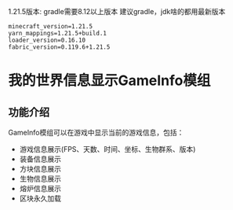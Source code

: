 1.21.5版本:
gradle需要8.12以上版本
建议gradle，jdk啥的都用最新版本

```properties
minecraft_version=1.21.5
yarn_mappings=1.21.5+build.1
loader_version=0.16.10
fabric_version=0.119.6+1.21.5
```

# 我的世界信息显示GameInfo模组

## 功能介绍

GameInfo模组可以在游戏中显示当前的游戏信息，包括：

- 游戏信息展示(FPS、天数、时间、坐标、生物群系、版本)
- 装备信息展示
- 方块信息展示
- 生物信息展示
- 熔炉信息展示
- 区块永久加载
